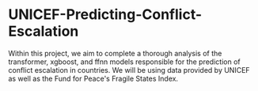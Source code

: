 # UNICEF-Predicting-Conflict-Escalation
Within this project, we aim to complete a thorough analysis of the transformer, xgboost, and ffnn models responsible for the prediction of conflict escalation in countries. We will be using data provided by UNICEF as well as the Fund for Peace's Fragile States Index. 
